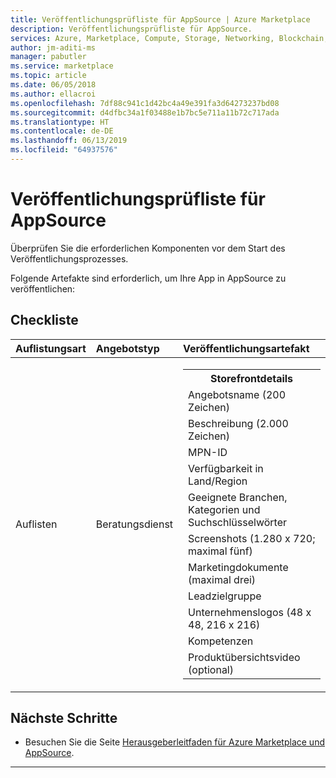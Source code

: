```yaml
---
title: Veröffentlichungsprüfliste für AppSource | Azure Marketplace
description: Veröffentlichungsprüfliste für AppSource.
services: Azure, Marketplace, Compute, Storage, Networking, Blockchain, Security
author: jm-aditi-ms
manager: pabutler
ms.service: marketplace
ms.topic: article
ms.date: 06/05/2018
ms.author: ellacroi
ms.openlocfilehash: 7df88c941c1d42bc4a49e391fa3d64273237bd08
ms.sourcegitcommit: d4dfbc34a1f03488e1b7bc5e711a11b72c717ada
ms.translationtype: HT
ms.contentlocale: de-DE
ms.lasthandoff: 06/13/2019
ms.locfileid: "64937576"
---
```

# <a name="publishing-checklist-for-appsource"></a>Veröffentlichungsprüfliste für AppSource  

Überprüfen Sie die erforderlichen Komponenten vor dem Start des Veröffentlichungsprozesses.  

Folgende Artefakte sind erforderlich, um Ihre App in AppSource zu veröffentlichen:  

## <a name="checklist"></a>Checkliste  

| Auflistungsart | Angebotstyp | Veröffentlichungsartefakt |   
|:--- |:--- |:--- |  
| Auflisten | Beratungsdienst | <table> <tr><th>Storefrontdetails</th></tr> <tr><td>Angebotsname (200 Zeichen)</td></tr> <tr><td>Beschreibung (2.000 Zeichen)</td></tr> <tr><td>MPN-ID</td></tr> <tr><td>Verfügbarkeit in Land/Region</td></tr> <tr><td>Geeignete Branchen, Kategorien und Suchschlüsselwörter</td></tr> <tr><td>Screenshots (1.280 x 720; maximal fünf)</td></tr> <tr><td>Marketingdokumente (maximal drei)</td></tr> <tr><td>Leadzielgruppe</td></tr> <tr><td>Unternehmenslogos (48 x 48, 216 x 216)</td></tr> <tr><td>Kompetenzen</td></tr> <tr><td>Produktübersichtsvideo (optional)</td></tr> </table> |  

## <a name="next-steps"></a>Nächste Schritte
*   Besuchen Sie die Seite [Herausgeberleitfaden für Azure Marketplace und AppSource](./marketplace-publishers-guide.md).  

---
